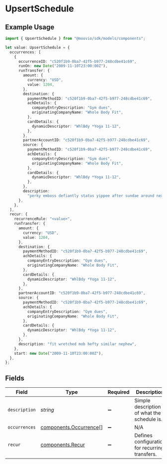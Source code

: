 # UpsertSchedule

## Example Usage

```typescript
import { UpsertSchedule } from "@moovio/sdk/models/components";

let value: UpsertSchedule = {
  occurrences: [
    {
      occurrenceID: "c520f1b9-0ba7-42f5-b977-248cdbe41c69",
      runOn: new Date("2009-11-10T23:00:00Z"),
      runTransfer: {
        amount: {
          currency: "USD",
          value: 1204,
        },
        destination: {
          paymentMethodID: "c520f1b9-0ba7-42f5-b977-248cdbe41c69",
          achDetails: {
            companyEntryDescription: "Gym dues",
            originatingCompanyName: "Whole Body Fit",
          },
          cardDetails: {
            dynamicDescriptor: "WhlBdy *Yoga 11-12",
          },
        },
        partnerAccountID: "c520f1b9-0ba7-42f5-b977-248cdbe41c69",
        source: {
          paymentMethodID: "c520f1b9-0ba7-42f5-b977-248cdbe41c69",
          achDetails: {
            companyEntryDescription: "Gym dues",
            originatingCompanyName: "Whole Body Fit",
          },
          cardDetails: {
            dynamicDescriptor: "WhlBdy *Yoga 11-12",
          },
        },
        description:
          "perky emboss defiantly status yippee after sundae around next",
      },
    },
  ],
  recur: {
    recurrenceRule: "<value>",
    runTransfer: {
      amount: {
        currency: "USD",
        value: 1204,
      },
      destination: {
        paymentMethodID: "c520f1b9-0ba7-42f5-b977-248cdbe41c69",
        achDetails: {
          companyEntryDescription: "Gym dues",
          originatingCompanyName: "Whole Body Fit",
        },
        cardDetails: {
          dynamicDescriptor: "WhlBdy *Yoga 11-12",
        },
      },
      partnerAccountID: "c520f1b9-0ba7-42f5-b977-248cdbe41c69",
      source: {
        paymentMethodID: "c520f1b9-0ba7-42f5-b977-248cdbe41c69",
        achDetails: {
          companyEntryDescription: "Gym dues",
          originatingCompanyName: "Whole Body Fit",
        },
        cardDetails: {
          dynamicDescriptor: "WhlBdy *Yoga 11-12",
        },
      },
      description: "fit wretched mob hefty similar nephew",
    },
    start: new Date("2009-11-10T23:00:00Z"),
  },
};
```

## Fields

| Field                                                            | Type                                                             | Required                                                         | Description                                                      |
| ---------------------------------------------------------------- | ---------------------------------------------------------------- | ---------------------------------------------------------------- | ---------------------------------------------------------------- |
| `description`                                                    | *string*                                                         | :heavy_minus_sign:                                               | Simple description of what the schedule is.                      |
| `occurrences`                                                    | [components.Occurrence](../../models/components/occurrence.md)[] | :heavy_minus_sign:                                               | N/A                                                              |
| `recur`                                                          | [components.Recur](../../models/components/recur.md)             | :heavy_minus_sign:                                               | Defines configuration for recurring transfers.                   |